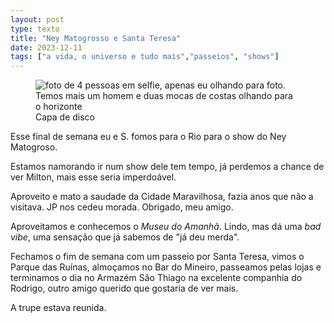 ```yaml
---
layout: post
type: texto
title: "Ney Matogrosso e Santa Teresa"
date: 2023-12-11
tags: ["a vida, o universo e tudo mais","passeios", "shows"]
---
```

<figure class="gallery">
    <img src="{{ site.baseurl }}/assets/fotos/2023/12/20231210_130924.jpg" alt="foto de 4 pessoas em selfie, apenas eu olhando para foto. Temos mais um homem e duas mocas de costas olhando para o horizonte" title="Podia ser uma capa de disco">
<figcaption>Capa de disco</figcaption>
</figure>
Esse final de semana eu e S. fomos para o Rio para o show do Ney Matogroso.  

Estamos namorando ir num show dele tem tempo, já perdemos a chance de ver Milton, mais esse seria imperdoável.  

Aproveito e mato a saudade da Cidade Maravilhosa, fazia anos que não a visitava. JP nos cedeu morada. Obrigado, meu amigo.  

Aproveitamos e conhecemos o *Museu do Amanhã*. Lindo, mas dá uma *bad vibe*, uma sensação que já sabemos de "já deu merda".  

Fechamos o fim de semana com um passeio por Santa Teresa, vimos o Parque das Ruínas, almoçamos no Bar do Mineiro, passeamos pelas lojas e terminamos o dia no Armazém São Thiago na excelente companhia do Rodrigo, outro amigo querido que gostaria de ver mais.

A trupe estava reunida.